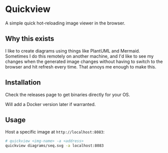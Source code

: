 # Quickview

A simple quick hot-reloading image viewer in the browser.

## Why this exists

I like to create diagrams using things like PlantUML and Mermaid. Sometimes I
do this remotely on another machine, and I'd like to see my changes when the
generated image changes without having to switch to the browser and hit refresh
every time. That annoys me enough to make this.

## Installation

Check the releases page to get binaries directly for your OS.

Will add a Docker version later if warranted.

## Usage

Host a specific image at `http://localhost:8083`:

```bash
# quickview <img-name> -a <address>
quickview diagrams/seq.svg -a localhost:8083
```
